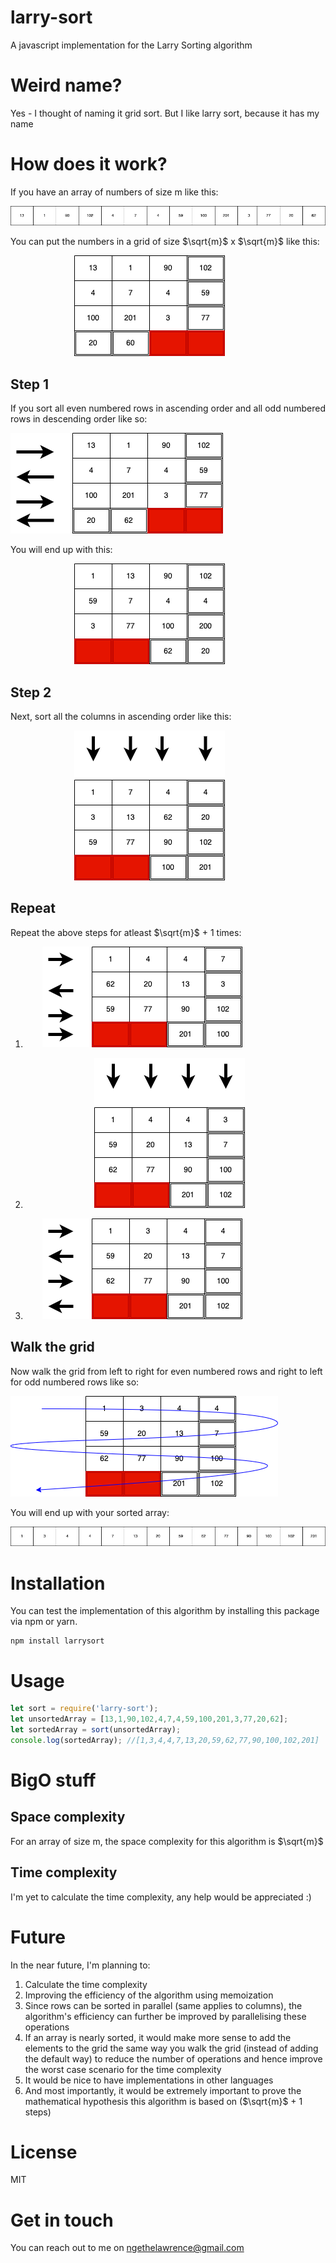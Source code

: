 # larry-sort
A javascript implementation for the Larry Sorting algorithm

# Weird name?
Yes - I thought of naming it grid sort. But I like larry sort, because it has my name 

# How does it work?
If you have an array of numbers of size m like this:

![array](./assets/array.png)

You can put the numbers in a grid of size $\sqrt{m}$ x $\sqrt{m}$ like this:

&nbsp;&nbsp;&nbsp;&nbsp;&nbsp;&nbsp;&nbsp;&nbsp;&nbsp;&nbsp;&nbsp;&nbsp;&nbsp;&nbsp;&nbsp;&nbsp;&nbsp;&nbsp;&nbsp;&nbsp;&nbsp;&nbsp;&nbsp;&nbsp;&nbsp;&nbsp;![grid](./assets/grid-1.png)

## Step 1

If you sort all even numbered rows in ascending order and all odd numbered rows in descending order like so:

![grid](./assets/grid-2.png)

You will end up with this:

&nbsp;&nbsp;&nbsp;&nbsp;&nbsp;&nbsp;&nbsp;&nbsp;&nbsp;&nbsp;&nbsp;&nbsp;&nbsp;&nbsp;&nbsp;&nbsp;&nbsp;&nbsp;&nbsp;&nbsp;&nbsp;&nbsp;&nbsp;&nbsp;&nbsp;&nbsp;![grid](./assets/grid-3.png)

## Step 2

Next, sort all the columns in ascending order like this: 

&nbsp;&nbsp;&nbsp;&nbsp;&nbsp;&nbsp;&nbsp;&nbsp;&nbsp;&nbsp;&nbsp;&nbsp;&nbsp;&nbsp;&nbsp;&nbsp;&nbsp;&nbsp;&nbsp;&nbsp;&nbsp;&nbsp;&nbsp;&nbsp;&nbsp;&nbsp;![grid](./assets/grid-4.png)

## Repeat

Repeat the above steps for atleast $\sqrt{m}$ + 1 times:  

1.  &nbsp;&nbsp;&nbsp;&nbsp;&nbsp;&nbsp;&nbsp;![grid](./assets/grid-5.png) 

2.  &nbsp;&nbsp;&nbsp;&nbsp;&nbsp;&nbsp;&nbsp;&nbsp;&nbsp;&nbsp;&nbsp;&nbsp;&nbsp;&nbsp;&nbsp;&nbsp;&nbsp;&nbsp;&nbsp;&nbsp;&nbsp;&nbsp;&nbsp;&nbsp;&nbsp;&nbsp;&nbsp;&nbsp;![grid](./assets/grid-6.png)  

3.  &nbsp;&nbsp;&nbsp;&nbsp;&nbsp;&nbsp;&nbsp;![grid](./assets/grid-7.png)  

## Walk the grid 
Now walk the grid from left to right for even numbered rows and right to left for odd numbered rows like so:

![grid](./assets/grid-8.png) 

You will end up with your sorted array:

![grid](./assets/array2.png) 

# Installation
You can test the implementation of this algorithm by installing this package via npm or yarn.
```shell
npm install larrysort
```

# Usage
```JavaScript
let sort = require('larry-sort');
let unsortedArray = [13,1,90,102,4,7,4,59,100,201,3,77,20,62];
let sortedArray = sort(unsortedArray);
console.log(sortedArray); //[1,3,4,4,7,13,20,59,62,77,90,100,102,201]
```

# BigO stuff
## Space complexity
For an array of size m, the space complexity for this algorithm is $\sqrt{m}$ 
## Time complexity
I'm yet to calculate the time complexity, any help would be appreciated :)


# Future
In the near future, I'm planning to:
1. Calculate the time complexity
2. Improving the efficiency of the algorithm using memoization
3. Since rows can be sorted in parallel (same applies to columns), the algorithm's efficiency can further be improved by parallelising these operations
4. If an array is nearly sorted, it would make more sense to add the elements to the grid the same way you walk the grid (instead of adding the default way) to reduce the number of operations and hence improve the worst case scenario for the time complexity
5. It would be nice to have implementations in other languages
6. And most importantly, it would be extremely important to prove the mathematical hypothesis this algorithm is based on ($\sqrt{m}$ + 1 steps)

# License
MIT

# Get in touch
You can reach out to me on ngethelawrence@gmail.com